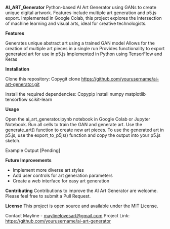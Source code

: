**AI_ART_Generator**
Python-based AI Art Generator using GANs to create unique digital artwork. Features include multiple art generation and p5.js export. Implemented in Google Colab, this project explores the intersection of machine learning and visual arts, ideal for creative technologists.

**Features**

Generates unique abstract art using a trained GAN model
Allows for the creation of multiple art pieces in a single run
Provides functionality to export generated art for use in p5.js
Implemented in Python using TensorFlow and Keras

**Installation**

Clone this repository:
Copygit clone https://github.com/yourusername/ai-art-generator.git

Install the required dependencies:
Copypip install numpy matplotlib tensorflow scikit-learn


**Usage**

Open the ai_art_generator.ipynb notebook in Google Colab or Jupyter Notebook.
Run all cells to train the GAN and generate art.
Use the generate_art() function to create new art pieces.
To use the generated art in p5.js, use the export_to_p5js() function and copy the output into your p5.js sketch.

Example Output
[Pending]

**Future Improvements**

- Implement more diverse art styles
- Add user controls for art generation parameters
- Create a web interface for easy art generation

**Contributing**
Contributions to improve the AI Art Generator are welcome. Please feel free to submit a Pull Request.

**License**
This project is open source and available under the MIT License.

Contact
Mayline - maylinelovesart@gmail.com
Project Link: https://github.com/yourusername/ai-art-generator

